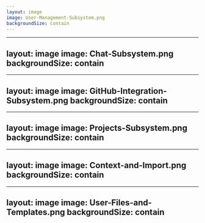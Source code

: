 ```yaml
---
layout: image
image: User-Management-Subsystem.png
backgroundSize: contain
---
```


<!--
User-Management-Subsystem
-->

---
layout: image
image: Chat-Subsystem.png
backgroundSize: contain
---

<!--
Chat-Subsystem
-->

---
layout: image
image: GitHub-Integration-Subsystem.png
backgroundSize: contain
---

<!--
GitHub-Integration-Subsystem
-->

---
layout: image
image: Projects-Subsystem.png
backgroundSize: contain
---

<!--
Projects-Subsystem
-->

---
layout: image
image: Context-and-Import.png
backgroundSize: contain
---

<!--
Context-and-Import
-->

---
layout: image
image: User-Files-and-Templates.png
backgroundSize: contain
---

<!--
User-Files-and-Templates
-->
